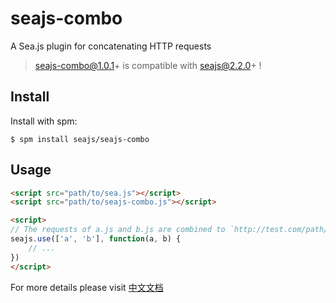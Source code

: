 seajs-combo
============

A Sea.js plugin for concatenating HTTP requests


> seajs-combo@1.0.1+ is compatible with seajs@2.2.0+ !


Install
-------

Install with spm:

    $ spm install seajs/seajs-combo


Usage
-----

```html
<script src="path/to/sea.js"></script>
<script src="path/to/seajs-combo.js"></script>

<script>
// The requests of a.js and b.js are combined to `http://test.com/path/to/??a.js,b.js`
seajs.use(['a', 'b'], function(a, b) {
    // ...
})
</script>
```

For more details please visit [中文文档](https://github.com/seajs/seajs-combo/issues/3)
